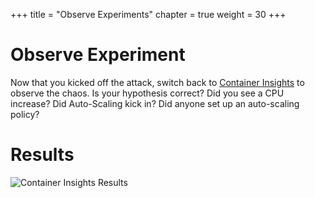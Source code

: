 +++
title = "Observe Experiments"
chapter = true
weight = 30
+++

# Observe Experiment
Now that you kicked off the attack, switch back to [Container Insights](https://console.aws.amazon.com/cloudwatch/home?region=us-east-1#container-insights:performance) to observe the chaos. Is your hypothesis correct? Did you see a CPU increase? Did Auto-Scaling kick in? Did anyone set up an auto-scaling policy?

# Results 
![Container Insights Results](/images/container_insights_exp1_results.png)
